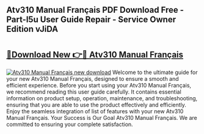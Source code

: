 ## Atv310 Manual Français PDF Download Free - Part-l5u User Guide Repair - Service Owner Edition vJiDA

# <h2><a href="http://cf27665.oget.top/?id=Atv310+Manual+Fran%c3%a7ais">🔗Download New 👉🔴 Atv310 Manual Français</a></h2>

[![Atv310 Manual Français new download](https://i.imgur.com/5g1atiW.png)](http://cf27665.oget.top/?id=Atv310+Manual+Fran%c3%a7ais)
Welcome to the ultimate guide for your new Atv310 Manual Français, designed to ensure a smooth and efficient experience. Before you start using your Atv310 Manual Français, we recommend reading this user guide carefully. It contains essential information on product setup, operation, maintenance, and troubleshooting, ensuring that you are able to use the product effectively and efficiently. Enjoy the seamless integration of list of features with your new Atv310 Manual Français. Your Success is Our Goal Atv310 Manual Français. We are committed to ensuring your complete satisfaction.
